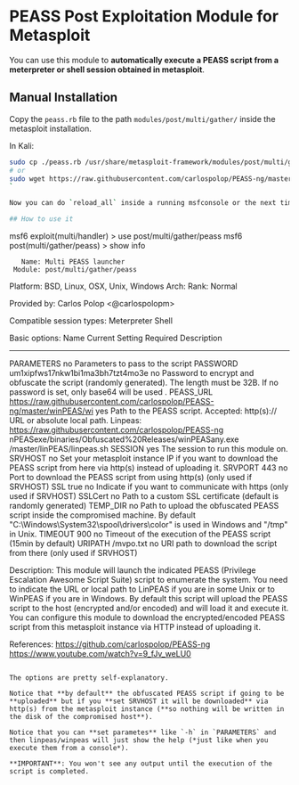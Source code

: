 # PEASS Post Exploitation Module for Metasploit

You can use this module to **automatically execute a PEASS script from a meterpreter or shell session obtained in metasploit**.

## Manual Installation
Copy the `peass.rb` file to the path `modules/post/multi/gather/` inside the metasploit installation.

In Kali: 
```bash
sudo cp ./peass.rb /usr/share/metasploit-framework/modules/post/multi/gather/
# or
sudo wget https://raw.githubusercontent.com/carlospolop/PEASS-ng/master/metasploit/peass.rb -O /usr/share/metasploit-framework/modules/post/multi/gather/peass.rb
`

Now you can do `reload_all` inside a running msfconsole or the next time you launch a new msfconsole the peass module will be **automatically loaded**.

## How to use it
```
msf6 exploit(multi/handler) > use post/multi/gather/peass
msf6 post(multi/gather/peass) > show info

       Name: Multi PEASS launcher
     Module: post/multi/gather/peass
   Platform: BSD, Linux, OSX, Unix, Windows
       Arch: 
       Rank: Normal

Provided by:
  Carlos Polop <@carlospolopm>

Compatible session types:
  Meterpreter
  Shell

Basic options:
  Name        Current Setting                                                           Required  Description
  ----        ---------------                                                           --------  -----------
  PARAMETERS                                                                            no        Parameters to pass to the script
  PASSWORD    um1xipfws17nkw1bi1ma3bh7tzt4mo3e                                          no        Password to encrypt and obfuscate the script (randomly generated). The length must be 32B. If no password is set, only base64 will be used
                                                                                                  .
  PEASS_URL   https://raw.githubusercontent.com/carlospolop/PEASS-ng/master/winPEAS/wi  yes       Path to the PEASS script. Accepted: http(s):// URL or absolute local path. Linpeas: https://raw.githubusercontent.com/carlospolop/PEASS-ng
              nPEASexe/binaries/Obfuscated%20Releases/winPEASany.exe                              /master/linPEAS/linpeas.sh
  SESSION                                                                               yes       The session to run this module on.
  SRVHOST                                                                               no        Set your metasploit instance IP if you want to download the PEASS script from here via http(s) instead of uploading it.
  SRVPORT     443                                                                       no        Port to download the PEASS script from using http(s) (only used if SRVHOST)
  SSL         true                                                                      no        Indicate if you want to communicate with https (only used if SRVHOST)
  SSLCert                                                                               no        Path to a custom SSL certificate (default is randomly generated)
  TEMP_DIR                                                                              no        Path to upload the obfuscated PEASS script inside the compromised machine. By default "C:\Windows\System32\spool\drivers\color" is used in
                                                                                                   Windows and "/tmp" in Unix.
  TIMEOUT     900                                                                       no        Timeout of the execution of the PEASS script (15min by default)
  URIPATH     /mvpo.txt                                                                 no        URI path to download the script from there (only used if SRVHOST)

Description:
  This module will launch the indicated PEASS (Privilege Escalation 
  Awesome Script Suite) script to enumerate the system. You need to 
  indicate the URL or local path to LinPEAS if you are in some Unix or 
  to WinPEAS if you are in Windows. By default this script will upload 
  the PEASS script to the host (encrypted and/or encoded) and will 
  load it and execute it. You can configure this module to download 
  the encrypted/encoded PEASS script from this metasploit instance via 
  HTTP instead of uploading it.

References:
  https://github.com/carlospolop/PEASS-ng
  https://www.youtube.com/watch?v=9_fJv_weLU0
```

The options are pretty self-explanatory.

Notice that **by default** the obfuscated PEASS script if going to be **uploaded** but if you **set SRVHOST it will be downloaded** via http(s) from the metasploit instance (**so nothing will be written in the disk of the compromised host**).

Notice that you can **set parametes** like `-h` in `PARAMETERS` and then linpeas/winpeas will just show the help (*just like when you execute them from a console*).

**IMPORTANT**: You won't see any output until the execution of the script is completed.

